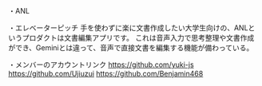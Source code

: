 ・ANL

・エレベーターピッチ
手を使わずに楽に文書作成したい大学生向けの、ANLというプロダクトは文書編集アプリです。
これは音声入力で思考整理や文書作成ができ、Geminiとは違って、音声で直接文書を編集する機能が備わっている。

・メンバーのアカウントリンク
https://github.com/yuki-js
https://github.com/Ujiuzui
https://github.com/Benjamin468
